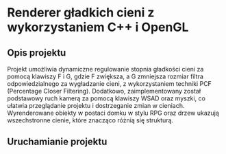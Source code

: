 # Renderer gładkich cieni z wykorzystaniem C++ i OpenGL

## Opis projektu
Projekt umożliwia dynamiczne regulowanie stopnia gładkości cieni za pomocą klawiszy F i G, gdzie F zwiększa, a G zmniejsza rozmiar filtra odpowiedzialnego za wygładzanie cieni, z wykorzystaniem techniki PCF (Percentage Closer Filtering).
Dodatkowo, zaimplementowany został podstawowy ruch kamerą za pomocą klawiszy WSAD oraz myszki, co ułatwia przeglądanie projektu i dostrzeganie zmian w cieniach.
Wyrenderowane obiekty w postaci domku w stylu RPG oraz drzew ukazują wszechstronne cienie, które znacząco różnią się strukturą.

## Uruchamianie projektu

